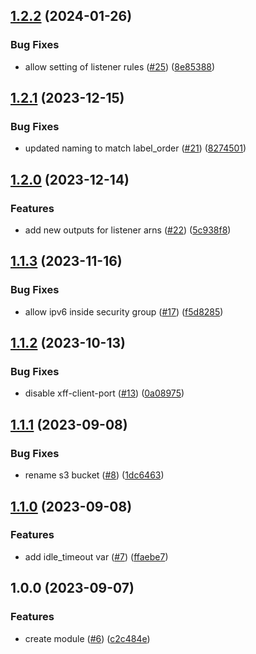 ## [1.2.2](https://github.com/justtrackio/terraform-aws-alb/compare/v1.2.1...v1.2.2) (2024-01-26)


### Bug Fixes

* allow setting of listener rules ([#25](https://github.com/justtrackio/terraform-aws-alb/issues/25)) ([8e85388](https://github.com/justtrackio/terraform-aws-alb/commit/8e853885b3704d76ff2e2df8e2e7ddcc84ba04ac))

## [1.2.1](https://github.com/justtrackio/terraform-aws-alb/compare/v1.2.0...v1.2.1) (2023-12-15)


### Bug Fixes

* updated naming to match label_order ([#21](https://github.com/justtrackio/terraform-aws-alb/issues/21)) ([8274501](https://github.com/justtrackio/terraform-aws-alb/commit/8274501dc069ce41f2255afcae32386b740e7731))

## [1.2.0](https://github.com/justtrackio/terraform-aws-alb/compare/v1.1.3...v1.2.0) (2023-12-14)


### Features

* add new outputs for listener arns ([#22](https://github.com/justtrackio/terraform-aws-alb/issues/22)) ([5c938f8](https://github.com/justtrackio/terraform-aws-alb/commit/5c938f8862a9c28bb80f790c65e1bf8065bbc049))

## [1.1.3](https://github.com/justtrackio/terraform-aws-alb/compare/v1.1.2...v1.1.3) (2023-11-16)


### Bug Fixes

* allow ipv6 inside security group ([#17](https://github.com/justtrackio/terraform-aws-alb/issues/17)) ([f5d8285](https://github.com/justtrackio/terraform-aws-alb/commit/f5d8285bacef903aecdf66fa3845228da152952a))

## [1.1.2](https://github.com/justtrackio/terraform-aws-alb/compare/v1.1.1...v1.1.2) (2023-10-13)


### Bug Fixes

* disable xff-client-port ([#13](https://github.com/justtrackio/terraform-aws-alb/issues/13)) ([0a08975](https://github.com/justtrackio/terraform-aws-alb/commit/0a089753f726b9e7b5132e7ba23bd0c6c1b1ac79))

## [1.1.1](https://github.com/justtrackio/terraform-aws-alb/compare/v1.1.0...v1.1.1) (2023-09-08)


### Bug Fixes

* rename s3 bucket ([#8](https://github.com/justtrackio/terraform-aws-alb/issues/8)) ([1dc6463](https://github.com/justtrackio/terraform-aws-alb/commit/1dc6463c0e7db897d0cedb00bf6a00b8ea69a18b))

## [1.1.0](https://github.com/justtrackio/terraform-aws-alb/compare/v1.0.0...v1.1.0) (2023-09-08)


### Features

* add idle_timeout var ([#7](https://github.com/justtrackio/terraform-aws-alb/issues/7)) ([ffaebe7](https://github.com/justtrackio/terraform-aws-alb/commit/ffaebe740be0aa115e1a625211e372697ddf7aba))

## 1.0.0 (2023-09-07)


### Features

* create module ([#6](https://github.com/justtrackio/terraform-aws-alb/issues/6)) ([c2c484e](https://github.com/justtrackio/terraform-aws-alb/commit/c2c484eee65dc4c0d2d3b1779429bfad2d3240e5))

